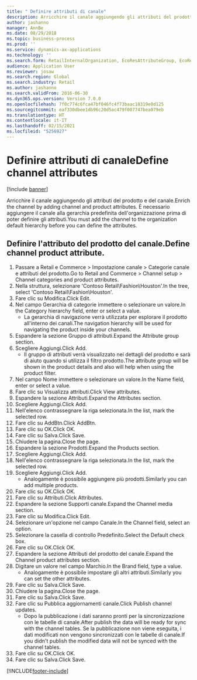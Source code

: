 ```yaml
---
title: " Definire attributi di canale"
description: Arricchire il canale aggiungendo gli attributi del prodotto e del canale.
author: jashanno
manager: AnnBe
ms.date: 08/29/2018
ms.topic: business-process
ms.prod: ''
ms.service: dynamics-ax-applications
ms.technology: ''
ms.search.form: RetailInternalOrganization, EcoResAttributeGroup, EcoResAttributeGroupAttribute, RetailAddChannelItems, RetailCatalogProductAttributeValue, RetailMedia
audience: Application User
ms.reviewer: josaw
ms.search.region: Global
ms.search.industry: Retail
ms.author: jashanno
ms.search.validFrom: 2016-06-30
ms.dyn365.ops.version: Version 7.0.0
ms.openlocfilehash: 7f0c774c6fca47bf046fc4f73baac18319e0d125
ms.sourcegitcommit: eaf330dbee1db96c20d5ac479f007747bea079eb
ms.translationtype: HT
ms.contentlocale: it-IT
ms.lasthandoff: 02/15/2021
ms.locfileid: "5256927"
---
```

# <a name="define-channel-attributes"></a><span data-ttu-id="60bbb-103"> Definire attributi di canale</span><span class="sxs-lookup"><span data-stu-id="60bbb-103">Define channel attributes</span></span>

[!include [banner](../includes/banner.md)]

<span data-ttu-id="60bbb-104">Arricchire il canale aggiungendo gli attributi del prodotto e del canale.</span><span class="sxs-lookup"><span data-stu-id="60bbb-104">Enrich the channel by adding channel and product attributes.</span></span> <span data-ttu-id="60bbb-105">È necessario aggiungere il canale alla gerarchia predefinita dell'organizzazione prima di poter definire gli attributi.</span><span class="sxs-lookup"><span data-stu-id="60bbb-105">You must add the channel to the organization default hierarchy before you can define the attributes.</span></span>


## <a name="define-channel-product-attribute"></a><span data-ttu-id="60bbb-106">Definire l'attributo del prodotto del canale.</span><span class="sxs-lookup"><span data-stu-id="60bbb-106">Define channel product attribute.</span></span>
1. <span data-ttu-id="60bbb-107">Passare a Retail e Commerce > Impostazione canale > Categorie canale e attributi del prodotto.</span><span class="sxs-lookup"><span data-stu-id="60bbb-107">Go to Retail and Commerce > Channel setup > Channel categories and product attributes.</span></span>
2. <span data-ttu-id="60bbb-108">Nella struttura, selezionare 'Contoso Retail\Fashion\Houston'.</span><span class="sxs-lookup"><span data-stu-id="60bbb-108">In the tree, select 'Contoso Retail\Fashion\Houston'.</span></span>
3. <span data-ttu-id="60bbb-109">Fare clic su Modifica.</span><span class="sxs-lookup"><span data-stu-id="60bbb-109">Click Edit.</span></span>
4. <span data-ttu-id="60bbb-110">Nel campo Gerarchia di categorie immettere o selezionare un valore.</span><span class="sxs-lookup"><span data-stu-id="60bbb-110">In the Category hierarchy field, enter or select a value.</span></span>
    * <span data-ttu-id="60bbb-111">La gerarchia di navigazione verrà utilizzata per esplorare il prodotto all'interno dei canali.</span><span class="sxs-lookup"><span data-stu-id="60bbb-111">The navigation hierarchy will be used for navigating the product inside your channels.</span></span>  
5. <span data-ttu-id="60bbb-112">Espandere la sezione Gruppo di attributi.</span><span class="sxs-lookup"><span data-stu-id="60bbb-112">Expand the Attribute group section.</span></span>
6. <span data-ttu-id="60bbb-113">Scegliere Aggiungi.</span><span class="sxs-lookup"><span data-stu-id="60bbb-113">Click Add.</span></span>
    * <span data-ttu-id="60bbb-114">Il gruppo di attributi verrà visualizzato nei dettagli del prodotto e sarà di aiuto quando si utilizza il filtro prodotto.</span><span class="sxs-lookup"><span data-stu-id="60bbb-114">The attribute group will be shown in the product details and also will help when using the product filter.</span></span>  
7. <span data-ttu-id="60bbb-115">Nel campo Nome immettere o selezionare un valore.</span><span class="sxs-lookup"><span data-stu-id="60bbb-115">In the Name field, enter or select a value.</span></span>
8. <span data-ttu-id="60bbb-116">Fare clic su Visualizza attributi.</span><span class="sxs-lookup"><span data-stu-id="60bbb-116">Click View attributes.</span></span>
9. <span data-ttu-id="60bbb-117">Espandere la sezione Attributi.</span><span class="sxs-lookup"><span data-stu-id="60bbb-117">Expand the Attributes section.</span></span>
10. <span data-ttu-id="60bbb-118">Scegliere Aggiungi.</span><span class="sxs-lookup"><span data-stu-id="60bbb-118">Click Add.</span></span>
11. <span data-ttu-id="60bbb-119">Nell'elenco contrassegnare la riga selezionata.</span><span class="sxs-lookup"><span data-stu-id="60bbb-119">In the list, mark the selected row.</span></span>
12. <span data-ttu-id="60bbb-120">Fare clic su AddBtn.</span><span class="sxs-lookup"><span data-stu-id="60bbb-120">Click AddBtn.</span></span>
13. <span data-ttu-id="60bbb-121">Fare clic su OK.</span><span class="sxs-lookup"><span data-stu-id="60bbb-121">Click OK.</span></span>
14. <span data-ttu-id="60bbb-122">Fare clic su Salva.</span><span class="sxs-lookup"><span data-stu-id="60bbb-122">Click Save.</span></span>
15. <span data-ttu-id="60bbb-123">Chiudere la pagina.</span><span class="sxs-lookup"><span data-stu-id="60bbb-123">Close the page.</span></span>
16. <span data-ttu-id="60bbb-124">Espandere la sezione Prodotti.</span><span class="sxs-lookup"><span data-stu-id="60bbb-124">Expand the Products section.</span></span>
17. <span data-ttu-id="60bbb-125">Scegliere Aggiungi.</span><span class="sxs-lookup"><span data-stu-id="60bbb-125">Click Add.</span></span>
18. <span data-ttu-id="60bbb-126">Nell'elenco contrassegnare la riga selezionata.</span><span class="sxs-lookup"><span data-stu-id="60bbb-126">In the list, mark the selected row.</span></span>
19. <span data-ttu-id="60bbb-127">Scegliere Aggiungi.</span><span class="sxs-lookup"><span data-stu-id="60bbb-127">Click Add.</span></span>
    * <span data-ttu-id="60bbb-128">Analogamente è possibile aggiungere più prodotti.</span><span class="sxs-lookup"><span data-stu-id="60bbb-128">Similarly you can add multiple products.</span></span>  
20. <span data-ttu-id="60bbb-129">Fare clic su OK.</span><span class="sxs-lookup"><span data-stu-id="60bbb-129">Click OK.</span></span>
21. <span data-ttu-id="60bbb-130">Fare clic su Attributi.</span><span class="sxs-lookup"><span data-stu-id="60bbb-130">Click Attributes.</span></span>
22. <span data-ttu-id="60bbb-131">Espandere la sezione Supporti canale.</span><span class="sxs-lookup"><span data-stu-id="60bbb-131">Expand the Channel media section.</span></span>
23. <span data-ttu-id="60bbb-132">Fare clic su Modifica.</span><span class="sxs-lookup"><span data-stu-id="60bbb-132">Click Edit.</span></span>
24. <span data-ttu-id="60bbb-133">Selezionare un'opzione nel campo Canale.</span><span class="sxs-lookup"><span data-stu-id="60bbb-133">In the Channel field, select an option.</span></span>
25. <span data-ttu-id="60bbb-134">Selezionare la casella di controllo Predefinito.</span><span class="sxs-lookup"><span data-stu-id="60bbb-134">Select the Default check box.</span></span>
26. <span data-ttu-id="60bbb-135">Fare clic su OK.</span><span class="sxs-lookup"><span data-stu-id="60bbb-135">Click OK.</span></span>
27. <span data-ttu-id="60bbb-136">Espandere la sezione Attributi del prodotto del canale.</span><span class="sxs-lookup"><span data-stu-id="60bbb-136">Expand the Channel product attributes section.</span></span>
28. <span data-ttu-id="60bbb-137">Digitare un valore nel campo Marchio.</span><span class="sxs-lookup"><span data-stu-id="60bbb-137">In the Brand field, type a value.</span></span>
    * <span data-ttu-id="60bbb-138">Analogamente è possibile impostare gli altri attributi.</span><span class="sxs-lookup"><span data-stu-id="60bbb-138">Similarly you can set the other attributes.</span></span>  
29. <span data-ttu-id="60bbb-139">Fare clic su Salva.</span><span class="sxs-lookup"><span data-stu-id="60bbb-139">Click Save.</span></span>
30. <span data-ttu-id="60bbb-140">Chiudere la pagina.</span><span class="sxs-lookup"><span data-stu-id="60bbb-140">Close the page.</span></span>
31. <span data-ttu-id="60bbb-141">Fare clic su Salva.</span><span class="sxs-lookup"><span data-stu-id="60bbb-141">Click Save.</span></span>
32. <span data-ttu-id="60bbb-142">Fare clic su Pubblica aggiornamenti canale.</span><span class="sxs-lookup"><span data-stu-id="60bbb-142">Click Publish channel updates.</span></span>
    * <span data-ttu-id="60bbb-143">Dopo la pubblicazione i dati saranno pronti per la sincronizzazione con le tabelle di canale.</span><span class="sxs-lookup"><span data-stu-id="60bbb-143">After publish the data will be ready for sync with the channel tables.</span></span> <span data-ttu-id="60bbb-144">Se la pubblicazione non viene eseguita, i dati modificati non vengono sincronizzati con le tabelle di canale.</span><span class="sxs-lookup"><span data-stu-id="60bbb-144">If you didn't publish the modified data will not be synced with the channel tables.</span></span>  
33. <span data-ttu-id="60bbb-145">Fare clic su OK.</span><span class="sxs-lookup"><span data-stu-id="60bbb-145">Click OK.</span></span>
34. <span data-ttu-id="60bbb-146">Fare clic su Salva.</span><span class="sxs-lookup"><span data-stu-id="60bbb-146">Click Save.</span></span>



[!INCLUDE[footer-include](../../includes/footer-banner.md)]